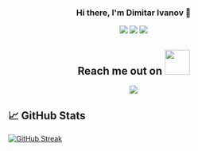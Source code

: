 <p align="center">
  <a></a>
</p>
<h3 align="center">
Hi there, I'm <a>Dimitar Ivanov</a> 👋
</h3>



<p align="center">
 <img src="https://badges.pufler.dev/visits/deifyme/deifyme"/> 
 <img src="https://badges.pufler.dev/repos/deifyme"/>
 <img src="https://badges.pufler.dev/commits/monthly/deifyme" />
 </p>
 
<h2 align="center">Reach me out on <img src= "https://media.tenor.com/rkzdlwxESqUAAAAd/cat-thurston-waffles.gif" width="50" ></h2>
<p align="center">
<a> <img src="https://img.shields.io/badge/-dimdivanov-purple?style=flat-square&logo=instagram&logoColor=white" href="https://www.instagram.com/dimdivanov/?hl=en"/></a>
</p>

## 📈 GitHub Stats 
[![GitHub Streak](https://github-readme-streak-stats.herokuapp.com/?user=deifyme)](https://git.io/streak-stats)
